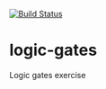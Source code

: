 [![Build Status](https://travis-ci.org/JMBoixeda/logic-gates.svg?branch=master)](https://travis-ci.org/JMBoixeda/logic-gates)
# logic-gates
Logic gates exercise
